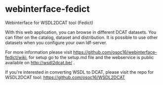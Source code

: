 # webinterface-fedict
Webinterface for WSDL2DCAT tool (Fedict) 


With this web application, you can browse in different DCAT datasets. You can filter on the catalog, dataset and distribution. It is possible to use other datasets when you configure your own ldf-server.

For more information please visit https://github.com/osoc16/webinterface-fedict/wiki, for setup go to the setup.md file and the webservice is public available on http://wsdl2dcat.be/ .

If you're interested in converting WSDL to DCAT, please visit the repo for WSDL2DCAT tool: https://github.com/osoc16/WSDL2DCAT
